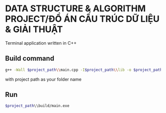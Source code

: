 # DATA STRUCTURE & ALGORITHM PROJECT/ĐỒ ÁN CẤU TRÚC DỮ LIỆU & GIẢI THUẬT

Terminal application written in C++

## Build command

```bash
g++ -Wall $project_path\\main.cpp -I$project_path\\lib -o $project_path\\build\\main.exe
```

with project path as your folder name

## Run

```bash
$project_path\\build/main.exe
```
